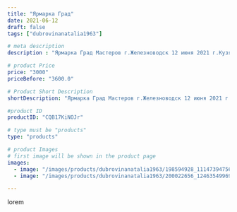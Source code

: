```yaml
---
title: "Ярмарка Град"
date: 2021-06-12
draft: false
tags: ["dubrovinanatalia1963"]

# meta description
description : "Ярмарка Град Мастеров г.Железноводск 12 июня 2021 г.Кузя поехал в новый дом."

# product Price
price: "3000"
priceBefore: "3600.0"

# Product Short Description
shortDescription: "Ярмарка Град Мастеров г.Железноводск 12 июня 2021 г.Кузя поехал в новый дом."

#product ID
productID: "CQB17KiNOJr"

# type must be "products"
type: "products"

# product Images
# first image will be shown in the product page
images:
  - image: "/images/products/dubrovinanatalia1963/198594928_1114739475662472_519419091618381854_n.jpg"
  - image: "/images/products/dubrovinanatalia1963/200022656_124635499699002_4297731963126883361_n.jpg"

---
```

lorem
